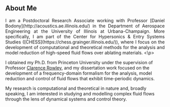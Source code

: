 ## About Me
<p align="justify">
I am a Postdoctoral Research Associate working with Professor [Daniel Bodony](http://acoustics.ae.illinois.edu/) in the Department of Aerospace Engineering at the University of Illinois at Urbana-Champaign.
More specifically, I am part of the Center for Hypersonics & Entry Systems Studies ([CHESS](https://chess.grainger.illinois.edu/)), where I focus on the development of computational and theoretical methods for the analysis and model reduction of high-speed fluid flows over ablating materials.
<\p>
<br>

I obtained my Ph.D. from Princeton University under the supervision of Professor [Clarence Rowley](https://cwrowley.princeton.edu/), and my dissertation work focused on the development of a frequency-domain formalism for the analysis, model reduction and control of fluid flows that exhibit time-periodic dynamics.
<br>

My research is computational and theoretical in nature and, broadly speaking, I am interested in studying and modelling complex fluid flows through the lens of dynamical systems and control theory.





